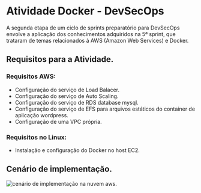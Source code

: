 # Atividade Docker - DevSecOps
A segunda etapa de um ciclo de sprints preparatório para DevSecOps envolve a aplicação dos conhecimentos adquiridos na 5ª sprint, que trataram de temas relacionados à AWS (Amazon Web Services) e Docker.

## Requisitos para a Atividade.

### Requisitos AWS:
- Configuração do serviço de Load Balacer.
- Configuração do serviço de Auto Scaling.
- Configuração do serviço de RDS database mysql.
- Configuração do serviço de EFS para arquivos estáticos do container de aplicação wordpress.
- Configuração de uma VPC própria.
### Requisitos no Linux:
- Instalação e configuração do Docker no host EC2.
## Cenário de implementação.
<img align="center" src="Assets/Cenário.svg" alt="cenário de implementação na nuvem aws.">

